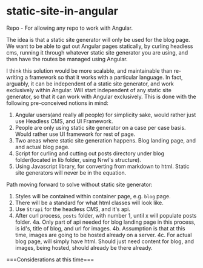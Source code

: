 # static-site-in-angular
Repo - For allowing any repo to work with Angular. 

The idea is that a static site generator will only be used for the blog page. We want to be able to gut out Angular pages statically, by curling headless cms, running it through whatever static site generator you are using, and then have the routes be managed using Angular. 

I think this solution would be more scalable, and maintainable than re-writing a framework so that it works with a particular language. In fact, arguably, it can be independent of a static site generator, and work exclusively within Angular. Will start independent of any static site generator, so that it can work with Angular exclusively. This is done with the following pre-conceived notions in mind: 
1. Angular users(and really all people) for simplicity sake, would rather just use Headless CMS, and UI Framework. 
2. People are only using static site generator on a case per case basis. Would rather use UI framework for rest of page. 
3. Two areas where static site generation happens. Blog landing page, and and actual blog page. 
4. Script for curling and cutting out posts directory under blog folder(located in lib folder, using Nrwl's structure).
5. Using Javascript library, for converting from markdown to html. Static site generators will never be in the equation. 

Path moving forward to solve without static site generator: 
1. Styles will be contained within container page, e.g. `blog` page.
2. There will be a standard for what html classes will look like. 
3. Use `Strapi` for the headless CMS, and it's api. 
4. After curl process, `posts` folder, with number 1, until x will populate posts folder. 
4a. Only part of api needed for blog landing page in this process, is id's, title of blog, and url for images. 
4b. Assumption is that at this time, images are going to be hosted already on a server. 
4c. For actual blog page, will simply have html. Should just need content for blog, and images, being hosted, should already be there already. 

===Considerations at this time===
